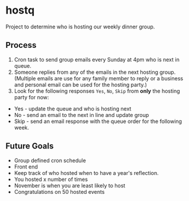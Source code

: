 # hostq
Project to determine who is hosting our weekly dinner group. 


## Process
1. Cron task to send group emails every Sunday at 4pm who is next in queue.
2. Someone replies from any of the emails in the next hosting group.  (Multiple emails are use for any family member to reply or a business and personal email can be used for the hosting party.)
3. Look for the following responses `Yes`, `No`, `Skip` from **only** the hosting party for now:  
  *  Yes - update the queue and who is hosting next
  *  No - send an email to the next in line and update group
  *  Skip - send an email response with the queue order for the following week.


## Future Goals
 * Group defined cron schedule
 * Front end
 * Keep track of who hosted when to have a year's reflection.
  * You hosted x number of times
  * November is when you are least likely to host
  * Congratulations on 50 hosted events

